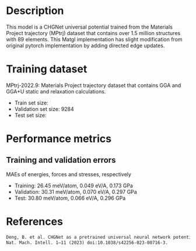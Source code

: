 # Description

This model is a CHGNet universal potential trained from the Materials Project trajectory (MPtrj) dataset 
that contains over 1.5 million structures with 89 elements. 
This Matgl implementation has slight modification from original pytorch implementation by adding directed edge updates.

# Training dataset

MPtrj-2022.9: Materials Project trajectory dataset that contains GGA and GGA+U static and relaxation calculations.
- Train set size: 
- Validation set size: 9284
- Test set size: 

# Performance metrics
## Training and validation errors

MAEs of energies, forces and stresses, respectively
- Training: 26.45 meV/atom, 0.049 eV/A, 0.173 GPa
- Validation: 30.31 meV/atom, 0.070 eV/A, 0.297 GPa
- Test: 30.80 meV/atom, 0.066 eV/A, 0.296 GPa

# References

```txt
Deng, B. et al. CHGNet as a pretrained universal neural network potential for charge-informed atomistic modelling. 
Nat. Mach. Intell. 1–11 (2023) doi:10.1038/s42256-023-00716-3.
  ```

